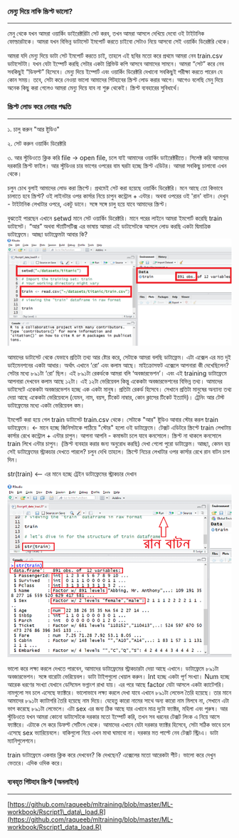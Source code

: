 ### মেন্যু দিয়ে নাকি স্ক্রিপ্ট ভালো?

---

মেনু থেকে যখন আমরা ওয়ার্কিং ডাইরেক্টরিটা সেট করব, তখন আমরা আসলে দেখিয়ে দেবো ওই টাইটানিক ফোল্ডারটাকে। আমরা যখন বিভিন্ন ডাটাসেট ইমপোর্ট করতে চাইবো সেটাও নিয়ে আসবো সেই ওয়ার্কিং ডিরেক্টরি থেকে।

আমরা যদি মেন্যু দিয়ে ডাটা সেট ইমপোর্ট করতে চাই, তাহলে এই ছবির মতো করে প্রথমে আমরা নেব train.csv ডাটাসেটটা। যখন যেটা ইম্পোর্ট করছি সেটার একটা প্রিভিউ কপি আসবে আমাদের সামনে। আমরা “সেট” করে নেব সবকিছুই “ডিফল্ট” হিসেবে। মেন্যু দিয়ে ইম্পোর্ট এবং ওয়ার্কিং ডিরেক্টরি দেখানো সবকিছুই পরীক্ষা করতে পারেন যে কোন সময়। তবে, সেটা করে নেওয়া ভালো আমাদের গিটহাবের স্ক্রিপ্ট লোড করার আগে। আগেও বলেছি মেনু দিয়ে অনেক কিছু করা গেলেও আমরা মেন্যু দিয়ে যাব না শুরু থেকেই। স্ক্রিপ্ট ব্যবহারের সুবিধার্থে।

### স্ক্রিপ্ট লোড করে নেবার পদ্ধতি

---

১. চালু করুন "আর ষ্টুডিও"

২. সেট করুন ওয়ার্কিং ডিরেক্টরি

৩. আর স্টুডিওতে ক্লিক করি file → open file, চলে যাই আমাদের ওয়ার্কিং ডাইরেক্টরীতে। সিলেক্ট করি আমাদের দরকারি স্ক্রিপ্ট ফাইল। আর স্টুডিওর চার ভাগের ওপরের বাম ঘরটা হচ্ছে স্ক্রিপ্ট এডিটর। আমরা সবকিছু চালাবো এখন থেকে।

চলুন চোখ বুলাই আমাদের লোড করা স্ক্রিপ্টে। প্রথমেই সেট করা হয়েছে ওয়ার্কিং ডিরেক্টরি। মনে আছে তো কিভাবে চালাতে হবে স্ক্রিপ্ট? ওই লাইনটার ওপর কার্সার নিয়ে চাপুন কন্ট্রোল + এন্টার। অথবা ওপরের ওই 'রান' বাটন। দেখুন - টাইটানিক লেখাটার ওপরে, একটু ডানে। সঙ্গে সঙ্গে চালু হয়ে যাবে আমাদের স্ক্রিপ্ট।

বুঝতেই পারছেন এখানে setwd মানে সেট ওয়ার্কিং ডিরেক্টরি। মানে পরের লাইনে আমরা ইমপোর্ট করেছি train ডাটাসেট। “আর” অথবা স্ট্যাটিসটিক্স এর ভাষায় আমরা এই ডাটাসেটকে আসলে লোড করছি একটা দ্বিমাত্রিক ডাটাফ্রেমে। আচ্ছা ডাটাফ্রেমটা আবার কি?  
![](/assets/script.png)

আমাদের ডাটাসেট থেকে যেভাবে প্রতিটা তথ্য আর ষ্টোর করে, সেটাকে আমরা বলছি ডাটাফ্রেম। এটা এক্সেল এর মত দুই ডাইমেনশনের একটা আধার। অর্থাৎ এখানে ‘রো’ এবং কলাম আছে। মাইক্রোসফট এক্সেলে আপনারা কী দেখেছিলেন? সেটার মধ্যে ৮৯১টা ‘রো’ ছিল। এই ৮৯১টা রেকর্ডকে আমরা বলি ‘অবজারভেশন’। এবং এই training ডাটাফ্রেমে আপনারা দেখবেন কলাম আছে ১২টা। এই ১২টা ভেরিয়েবল কিন্তু একেকটা অবজারভেশনের বিভিন্ন তথ্য। আমাদের ডাটাসেটে একেকটা অবজারভেশন হচ্ছে এক একটা মানুষ। প্রতিটা রেকর্ড হিসেবে। সেখানে প্রতিটা মানুষের অন্যান্য তথ্য দেয়া আছে একেকটা ভেরিয়েবলে \(যেমন, নাম, বয়স, টিকেট নাম্বার, কোন ক্লাসের টিকেট ইত্যাদি\)। ট্রেনিং আর টেস্ট ডাটাফ্রেমের মধ্যে একটা ভেরিয়েবল কম।

ইমপোর্ট করা হয়ে গেল train ডাটাসেট train.csv থেকে। সেটাকে "আর" ষ্টুডিও আবার স্টোর করল train ডাটাফ্রেমে। &lt;-  মানে হচ্ছে জিনিসটাকে পাঠিয়ে "স্টোর" হলো ওই ডাটাফ্রেমে। টেক্সট এডিটরে স্ক্রিপ্টে train লেখাটায় কার্সার রেখে কন্ট্রোল + এন্টার চাপুন। আপনা আপনি - কমান্ডটা চলে যাবে কনসোলে। স্ক্রিপ্ট না থাকলে কনসোলে train লিখে এন্টার চাপুন। \(স্ক্রিপ্ট ব্যবহার করার জন্য অনুরোধ করছি\) দেখা গেলো পুরো ডাটাফ্রেম। আচ্ছা, কেমন হয় সেই ডাটাফ্রেমের স্ট্রাকচার দেখতে পারলে? চলুন দেখি তাহলে। স্ক্রিপ্টে নিচের লেখাটার ওপর কার্সার রেখে রান বাটন চাপ দিন।

str\(train\)  &lt;-- এর মানে হচ্ছে ট্রেইন ডাটাফ্রেমের স্ট্রাকচার দেখান

![](/assets/str.png)

ভালো করে লক্ষ্য করলে দেখতে পারবেন, আমাদের ডাটাফ্রেমের স্ট্রাকচারটা দেয়া আছে এখানে। ডাটাফ্রেমে ৮৯১টা অবজারভেশন। সঙ্গে বারোটা ভেরিয়েবল। ডাটা টাইপগুলো খেয়াল করুন। Int হচ্ছে একটা পূর্ণ সংখ্যা। Num হচ্ছে আরেক ধরণের সংখ্যা যেখানে ডেসিমেল ভগ্নাংশ রাখা যায়। এর পরে আছে factor যেটা আসলে একটা ক্যাটেগরি। নামগুলো সব চলে এসেছে ফ্যাক্টরে। ভালোভাবে লক্ষ্য করলে দেখা যাবে এখানে ৮৯১টা লেভেল তৈরি হয়েছে। তার মানে আমাদের ৮৯১টা ক্যাটাগরি তৈরি হয়েছে নাম দিয়ে। যেহেতু কারো নামের সাথে অন্য কারো নাম মিলবে না, সেখানে এটা ভাগ করেছে ৮৯১টা লেভেলে। এটা sex এর জন্য ঠিক আছে যার এখানে মাত্র দুটো ফ্যাক্টর, মহিলা এবং পুরুষ। আর স্টুডিওতে যখন আমরা কোনো ডাটাসেটকে দরকার মতো ইম্পোর্ট করি, তখন সব ধরনের টেক্সট লিংক এ নিয়ে আসে ফ্যাক্টরে। এটাকে সে করে ডিফল্ট সেটিংস থেকে। আমাদের এখানে যেটা দরকার ফ্যাক্টর হিসেবে, সেটা সঠিক ভাবে চলে এসেছে sex ভ্যারিয়েবলে। বাকিগুলো নিয়ে এখন মাথা ঘামাবো না। দরকার মত পাল্টে নেব টেক্সট স্ট্রিংএ। ডাটা ম্যানিপুলেশনে।

train ডাটাফ্রেমে একবার ক্লিক করে দেখবেন? কি দেখছেন? এক্সেলের মতো আরেকটা শীট। ভালো করে দেখুন ভেতরে। এদিক ওদিক করে।

### ব্যবহৃত গিটহাব স্ক্রিপ্ট \(অনলাইন\)

---

[https://github.com/raqueeb/mltraining/blob/master/ML-workbook/Rscript1\_data\_load.R](https://github.com/raqueeb/mltraining/blob/master/ML-workbook/Rscript1_data_load.R)

